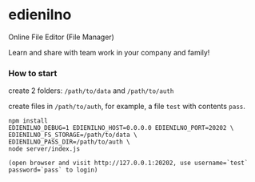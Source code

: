 # edienilno
Online File Editor (File Manager)

Learn and share with team work in your company and family!

### How to start

create 2 folders: `/path/to/data` and `/path/to/auth`

create files in `/path/to/auth`, for example, a file `test` with contents `pass`.

```
npm install
EDIENILNO_DEBUG=1 EDIENILNO_HOST=0.0.0.0 EDIENILNO_PORT=20202 \
EDIENILNO_FS_STORAGE=/path/to/data \
EDIENILNO_PASS_DIR=/path/to/auth \
node server/index.js

(open browser and visit http://127.0.0.1:20202, use username=`test` password=`pass` to login)
```
